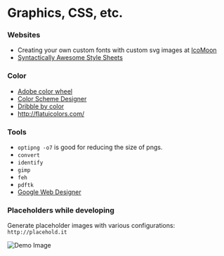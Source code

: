 # Graphics, CSS, etc.

### Websites

* Creating your own custom fonts with custom svg images at [IcoMoon](https://icomoon.io/)
* [Syntactically Awesome Style Sheets](http://sass-lang.com)

### Color

* [Adobe color wheel](https://color.adobe.com/create/color-wheel/)
* [Color Scheme Designer](http://paletton.com/#uid=1000u0kllllaFw0g0qFqFg0w0aF)
* [Dribble by color](https://dribbble.com/colors/BADA55)
* http://flatuicolors.com/

### Tools

* `optipng -o7` is good for reducing the size of pngs.
* `convert`
* `identify`
* `gimp`
* `feh`
* `pdftk`
* [Google Web Designer](http://www.google.com/webdesigner)

### Placeholders while developing

Generate placeholder images with various configurations: `http://placehold.it`

![Demo Image](http://placehold.it/100x100?text=demo+image)

### 
